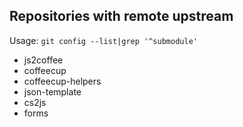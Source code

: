 

Repositories with remote upstream
---------------------------------

Usage: `git config --list|grep '^submodule'`

* js2coffee
* coffeecup
* coffeecup-helpers
* json-template
* cs2js
* forms

